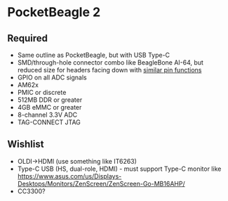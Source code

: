 # PocketBeagle 2

## Required
* Same outline as PocketBeagle, but with USB Type-C
* SMD/through-hole connector combo like BeagleBone AI-64, but reduced size for headers facing down with [similar pin functions](https://docs.beagleboard.io/latest/boards/pocketbeagle/original/ch07.html)
* GPIO on all ADC signals
* AM62x
* PMIC or discrete
* 512MB DDR or greater
* 4GB eMMC or greater
* 8-channel 3.3V ADC
* TAG-CONNECT JTAG

## Wishlist 
* OLDI->HDMI (use something like IT6263)
* Type-C USB (HS, dual-role, HDMI) - must support Type-C monitor like https://www.asus.com/us/Displays-Desktops/Monitors/ZenScreen/ZenScreen-Go-MB16AHP/
* CC3300?
